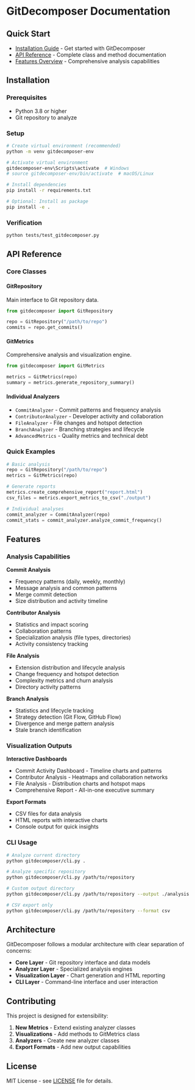 # GitDecomposer Documentation

## Quick Start
- [Installation Guide](#installation) - Get started with GitDecomposer
- [API Reference](#api-reference) - Complete class and method documentation
- [Features Overview](#features) - Comprehensive analysis capabilities

## Installation

### Prerequisites
- Python 3.8 or higher
- Git repository to analyze

### Setup
```bash
# Create virtual environment (recommended)
python -m venv gitdecomposer-env

# Activate virtual environment
gitdecomposer-env\Scripts\activate  # Windows
# source gitdecomposer-env/bin/activate  # macOS/Linux

# Install dependencies
pip install -r requirements.txt

# Optional: Install as package
pip install -e .
```

### Verification
```bash
python tests/test_gitdecomposer.py
```

## API Reference

### Core Classes

#### GitRepository
Main interface to Git repository data.

```python
from gitdecomposer import GitRepository

repo = GitRepository("/path/to/repo")
commits = repo.get_commits()
```

#### GitMetrics
Comprehensive analysis and visualization engine.

```python
from gitdecomposer import GitMetrics

metrics = GitMetrics(repo)
summary = metrics.generate_repository_summary()
```

#### Individual Analyzers
- `CommitAnalyzer` - Commit patterns and frequency analysis
- `ContributorAnalyzer` - Developer activity and collaboration
- `FileAnalyzer` - File changes and hotspot detection
- `BranchAnalyzer` - Branching strategies and lifecycle
- `AdvancedMetrics` - Quality metrics and technical debt

### Quick Examples

```python
# Basic analysis
repo = GitRepository("/path/to/repo")
metrics = GitMetrics(repo)

# Generate reports
metrics.create_comprehensive_report("report.html")
csv_files = metrics.export_metrics_to_csv("./output")

# Individual analyses
commit_analyzer = CommitAnalyzer(repo)
commit_stats = commit_analyzer.analyze_commit_frequency()
```

## Features

### Analysis Capabilities

**Commit Analysis**
- Frequency patterns (daily, weekly, monthly)
- Message analysis and common patterns
- Merge commit detection
- Size distribution and activity timeline

**Contributor Analysis** 
- Statistics and impact scoring
- Collaboration patterns
- Specialization analysis (file types, directories)
- Activity consistency tracking

**File Analysis**
- Extension distribution and lifecycle analysis
- Change frequency and hotspot detection
- Complexity metrics and churn analysis
- Directory activity patterns

**Branch Analysis**
- Statistics and lifecycle tracking
- Strategy detection (Git Flow, GitHub Flow)
- Divergence and merge pattern analysis
- Stale branch identification

### Visualization Outputs

**Interactive Dashboards**
- Commit Activity Dashboard - Timeline charts and patterns
- Contributor Analysis - Heatmaps and collaboration networks
- File Analysis - Distribution charts and hotspot maps
- Comprehensive Report - All-in-one executive summary

**Export Formats**
- CSV files for data analysis
- HTML reports with interactive charts
- Console output for quick insights

### CLI Usage

```bash
# Analyze current directory
python gitdecomposer/cli.py .

# Analyze specific repository
python gitdecomposer/cli.py /path/to/repository

# Custom output directory
python gitdecomposer/cli.py /path/to/repository --output ./analysis

# CSV export only
python gitdecomposer/cli.py /path/to/repository --format csv
```

## Architecture

GitDecomposer follows a modular architecture with clear separation of concerns:

- **Core Layer** - Git repository interface and data models
- **Analyzer Layer** - Specialized analysis engines
- **Visualization Layer** - Chart generation and HTML reporting
- **CLI Layer** - Command-line interface and user interaction

## Contributing

This project is designed for extensibility:

1. **New Metrics** - Extend existing analyzer classes
2. **Visualizations** - Add methods to GitMetrics class  
3. **Analyzers** - Create new analyzer classes
4. **Export Formats** - Add new output capabilities

## License

MIT License - see [LICENSE](../LICENSE) file for details.
